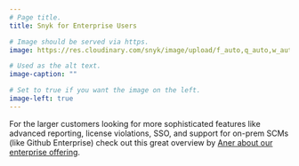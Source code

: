 ```yaml
---
# Page title.
title: Snyk for Enterprise Users

# Image should be served via https.
image: https://res.cloudinary.com/snyk/image/upload/f_auto,q_auto,w_auto/v1468839396/features/features-prevent.png

# Used as the alt text.
image-caption: ""

# Set to true if you want the image on the left.
image-left: true
---
```


For the larger customers looking for more sophisticated features like advanced reporting, license violations, SSO, and support for on-prem SCMs (like Github Enterprise) check out this great overview by <a href="https://snyk.io/blog/snyk-enterprise-launch/">Aner about our enterprise offering</a>.
